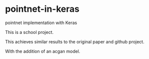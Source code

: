 # pointnet-in-keras
pointnet implementation with Keras

This is a school project.

This achieves similar results to the original paper and github project.

With the addition of an acgan model. 
